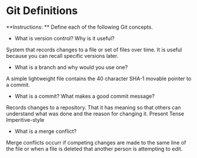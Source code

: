# Git Definitions

**Instructions: ** Define each of the following Git concepts.

* What is version control?  Why is it useful?

System that records changes to a file or set of files over time. It is useful because you can recall specific versions later.

* What is a branch and why would you use one?

A simple lightweight file contains the 40 character SHA-1 movable pointer to a commit.

* What is a commit? What makes a good commit message?

Records changes to a repository. That it has meaning so that others can understand what was done and the reason for changing it. Present Tense Imperitive-style

* What is a merge conflict?

Merge conflicts occurr if competing changes are made to the same line of the file or when a file is deleted that another person is attempting to edit.